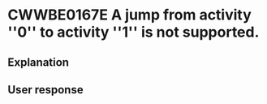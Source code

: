 # CWWBE0167E A jump from activity ''0'' to activity ''1'' is not supported.

## Explanation

## User response